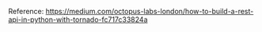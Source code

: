 Reference: <https://medium.com/octopus-labs-london/how-to-build-a-rest-api-in-python-with-tornado-fc717c33824a>